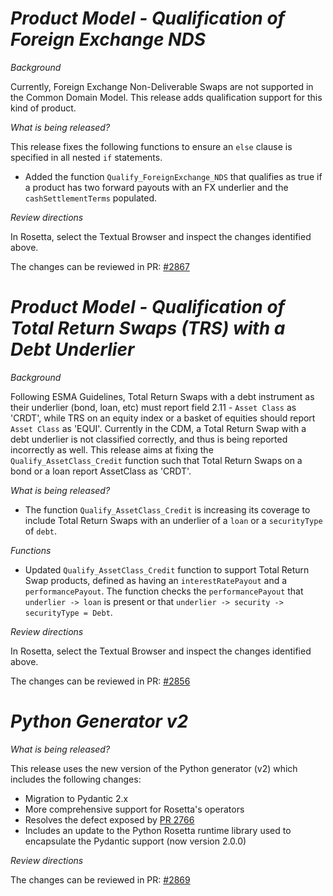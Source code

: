 # _Product Model - Qualification of Foreign Exchange NDS_

_Background_

Currently, Foreign Exchange Non-Deliverable Swaps are not supported in the Common Domain Model. This release adds qualification support for this kind of product.

_What is being released?_

This release fixes the following functions to ensure an `else` clause is specified in all nested `if` statements.

- Added the function `Qualify_ForeignExchange_NDS` that qualifies as true if a product has two forward payouts with an FX underlier and the `cashSettlementTerms` populated.

_Review directions_

In Rosetta, select the Textual Browser and inspect the changes identified above.

The changes can be reviewed in  PR: [#2867](https://github.com/finos/common-domain-model/pull/2867)

# _Product Model - Qualification of Total Return Swaps (TRS) with a Debt Underlier_

_Background_

Following ESMA Guidelines, Total Return Swaps with a debt instrument as their underlier (bond, loan, etc) must report field 2.11 - `Asset Class` as 'CRDT', while TRS on an equity index or a basket of equities should report `Asset Class` as 'EQUI'. Currently in the CDM, a Total Return Swap with a debt underlier is not classified correctly, and thus is being reported incorrectly as well. This release aims at fixing the `Qualify_AssetClass_Credit` function such that Total Return Swaps on a bond or a loan report AssetClass as 'CRDT'.

_What is being released?_

- The function `Qualify_AssetClass_Credit` is increasing its coverage to include Total Return Swaps with an underlier of a `loan` or a `securityType` of `debt`.

_Functions_

- Updated `Qualify_AssetClass_Credit` function to support Total Return Swap products, defined as having an `interestRatePayout` and a `performancePayout`. The function checks the `performancePayout` that `underlier -> loan` is present or that `underlier -> security -> securityType = Debt`.

_Review directions_

In Rosetta, select the Textual Browser and inspect the changes identified above.

The changes can be reviewed in  PR: [#2856](https://github.com/finos/common-domain-model/pull/2856)

# _Python Generator v2_

_What is being released?_

This release uses the new version of the Python generator (v2) which includes the following changes:

- Migration to Pydantic 2.x
- More comprehensive support for Rosetta's operators
- Resolves the defect exposed by [PR 2766](https://github.com/finos/common-domain-model/pull/2766)
- Includes an update to the Python Rosetta runtime library used to encapsulate the Pydantic support (now version 2.0.0)

_Review directions_

The changes can be reviewed in PR: [#2869](https://github.com/finos/common-domain-model/pull/2869)
